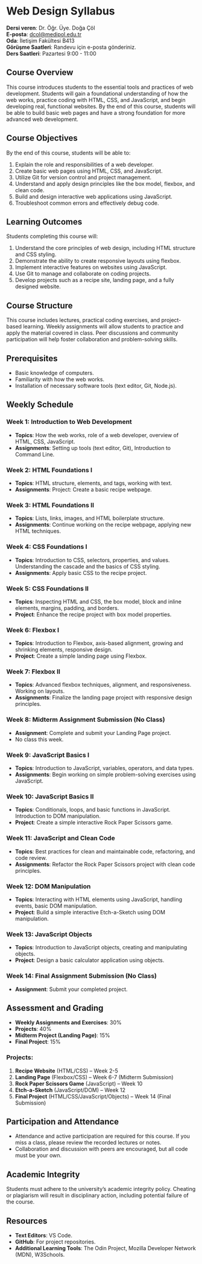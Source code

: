 # Web Design Syllabus

**Dersi veren**: Dr. Öğr. Üye. Doğa Çöl  
**E-posta**: dcol@medipol.edu.tr  
**Oda**: İletişim Fakültesi B413  
**Görüşme Saatleri**: Randevu için e-posta gönderiniz.  
**Ders Saatleri**: Pazartesi 9:00 - 11:00

## **Course Overview**

This course introduces students to the essential tools and practices of web development. Students will gain a foundational understanding of how the web works, practice coding with HTML, CSS, and JavaScript, and begin developing real, functional websites. By the end of this course, students will be able to build basic web pages and have a strong foundation for more advanced web development.

## **Course Objectives**

By the end of this course, students will be able to:
1. Explain the role and responsibilities of a web developer.
2. Create basic web pages using HTML, CSS, and JavaScript.
3. Utilize Git for version control and project management.
4. Understand and apply design principles like the box model, flexbox, and clean code.
5. Build and design interactive web applications using JavaScript.
6. Troubleshoot common errors and effectively debug code.

## **Learning Outcomes**

Students completing this course will:
1. Understand the core principles of web design, including HTML structure and CSS styling.
2. Demonstrate the ability to create responsive layouts using flexbox.
3. Implement interactive features on websites using JavaScript.
4. Use Git to manage and collaborate on coding projects.
5. Develop projects such as a recipe site, landing page, and a fully designed website.

## **Course Structure**

This course includes lectures, practical coding exercises, and project-based learning. Weekly assignments will allow students to practice and apply the material covered in class. Peer discussions and community participation will help foster collaboration and problem-solving skills.

## **Prerequisites**

- Basic knowledge of computers.
- Familiarity with how the web works.
- Installation of necessary software tools (text editor, Git, Node.js).

## **Weekly Schedule**

### **Week 1: Introduction to Web Development**
- **Topics**: How the web works, role of a web developer, overview of HTML, CSS, JavaScript.
- **Assignments**: Setting up tools (text editor, Git), Introduction to Command Line.

### **Week 2: HTML Foundations I**
- **Topics**: HTML structure, elements, and tags, working with text.
- **Assignments**: Project: Create a basic recipe webpage.

### **Week 3: HTML Foundations II**
- **Topics**: Lists, links, images, and HTML boilerplate structure.
- **Assignments**: Continue working on the recipe webpage, applying new HTML techniques.

### **Week 4: CSS Foundations I**
- **Topics**: Introduction to CSS, selectors, properties, and values. Understanding the cascade and the basics of CSS styling.
- **Assignments**: Apply basic CSS to the recipe project.

### **Week 5: CSS Foundations II**
- **Topics**: Inspecting HTML and CSS, the box model, block and inline elements, margins, padding, and borders.
- **Project**: Enhance the recipe project with box model properties.

### **Week 6: Flexbox I**
- **Topics**: Introduction to Flexbox, axis-based alignment, growing and shrinking elements, responsive design.
- **Project**: Create a simple landing page using Flexbox.

### **Week 7: Flexbox II**
- **Topics**: Advanced flexbox techniques, alignment, and responsiveness. Working on layouts.
- **Assignments**: Finalize the landing page project with responsive design principles.

### **Week 8: Midterm Assignment Submission (No Class)**  
- **Assignment**: Complete and submit your Landing Page project.  
- No class this week.

### **Week 9: JavaScript Basics I**
- **Topics**: Introduction to JavaScript, variables, operators, and data types.
- **Assignments**: Begin working on simple problem-solving exercises using JavaScript.

### **Week 10: JavaScript Basics II**
- **Topics**: Conditionals, loops, and basic functions in JavaScript. Introduction to DOM manipulation.
- **Project**: Create a simple interactive Rock Paper Scissors game.

### **Week 11: JavaScript and Clean Code**
- **Topics**: Best practices for clean and maintainable code, refactoring, and code review.
- **Assignments**: Refactor the Rock Paper Scissors project with clean code principles.

### **Week 12: DOM Manipulation**
- **Topics**: Interacting with HTML elements using JavaScript, handling events, basic DOM manipulation.
- **Project**: Build a simple interactive Etch-a-Sketch using DOM manipulation.

### **Week 13: JavaScript Objects**
- **Topics**: Introduction to JavaScript objects, creating and manipulating objects.
- **Project**: Design a basic calculator application using objects.

### **Week 14: Final Assignment Submission (No Class)**  
- **Assignment**: Submit your completed project.  

## **Assessment and Grading**

- **Weekly Assignments and Exercises**: 30%  
- **Projects**: 40%  
- **Midterm Project (Landing Page)**: 15%  
- **Final Project**: 15%

### **Projects**:
1. **Recipe Website** (HTML/CSS) – Week 2-5
2. **Landing Page** (Flexbox/CSS) – Week 6-7 (Midterm Submission)
3. **Rock Paper Scissors Game** (JavaScript) – Week 10
4. **Etch-a-Sketch** (JavaScript/DOM) – Week 12
5. **Final Project** (HTML/CSS/JavaScript/Objects) – Week 14 (Final Submission)

## **Participation and Attendance**

- Attendance and active participation are required for this course. If you miss a class, please review the recorded lectures or notes.
- Collaboration and discussion with peers are encouraged, but all code must be your own.

## **Academic Integrity**

Students must adhere to the university’s academic integrity policy. Cheating or plagiarism will result in disciplinary action, including potential failure of the course.

## **Resources**

- **Text Editors**: VS Code.
- **GitHub**: For project repositories.
- **Additional Learning Tools**: The Odin Project, Mozilla Developer Network (MDN), W3Schools.

